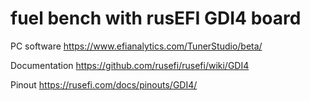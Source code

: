 # fuel bench with rusEFI GDI4 board

PC software https://www.efianalytics.com/TunerStudio/beta/

Documentation https://github.com/rusefi/rusefi/wiki/GDI4

Pinout https://rusefi.com/docs/pinouts/GDI4/
